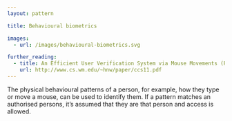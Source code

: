 ```yaml
---
layout: pattern

title: Behavioural biometrics

images:
  - url: /images/behavioural-biometrics.svg

further_reading:
  - title: An Efficient User Verification System via Mouse Movements (PDF)
    url: http://www.cs.wm.edu/~hnw/paper/ccs11.pdf
---
```


The physical behavioural patterns of a person, for example, how they type or move a mouse, can be used to identify them. If a pattern matches an authorised persons, it’s assumed that they are that person and access is allowed.
